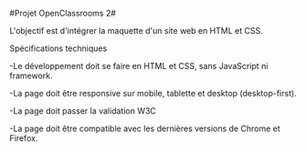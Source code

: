 #Projet OpenClassrooms 2#

L'objectif est d'intégrer la maquette d'un site web en HTML et CSS.

Spécifications techniques

-Le développement doit se faire en HTML et CSS, sans JavaScript ni framework.

-La page doit être responsive sur mobile, tablette et desktop (desktop-first).

-La page doit passer la validation W3C

-La page doit être compatible avec les dernières versions de Chrome et Firefox.
